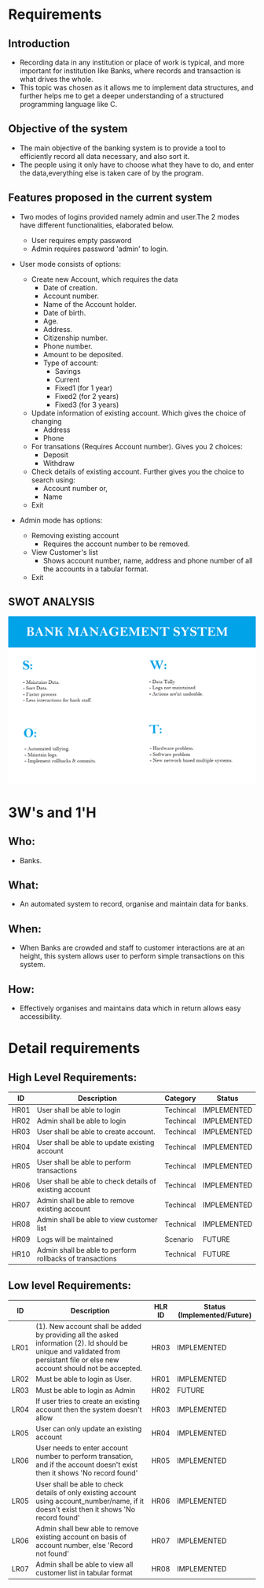 # Requirements

## Introduction

-   Recording data in any institution or place of work is typical, and more important for institution like Banks, where records and transaction is what drives the whole.
-   This topic was chosen as it allows me to implement data structures, and further helps me to get a deeper understanding of a structured programming language like C.

## Objective of the system

-   The main objective of the banking system is to provide a tool to efficiently record all data necessary, and also sort it.
-   The people using it only have to choose what they have to do, and enter the data,everything else is taken care of by the program.

## Features proposed in the current system

-   Two modes of logins provided namely admin and user.The 2 modes have different functionalities, elaborated below.

    -   User requires empty password
    -   Admin requires password 'admin' to login.

-   User mode consists of options:
    -   Create new Account, which requires the data
        -   Date of creation.
        -   Account number.
        -   Name of the Account holder.
        -   Date of birth.
        -   Age.
        -   Address.
        -   Citizenship number.
        -   Phone number.
        -   Amount to be deposited.
        -   Type of account:
            -   Savings
            -   Current
            -   Fixed1 (for 1 year)
            -   Fixed2 (for 2 years)
            -   Fixed3 (for 3 years)
    -   Update information of existing account. Which gives the choice of changing
        -   Address
        -   Phone
    -   For transations (Requires Account number). Gives you 2 choices:
        -   Deposit
        -   Withdraw
    -   Check details of existing account. Further gives you the choice to search using:
        -   Account number or,
        -   Name
    -   Exit
-   Admin mode has options:
    -   Removing existing account
        -   Requires the account number to be removed.
    -   View Customer's list
        -   Shows account number, name, address and phone number of all the accounts in a tabular format.
    -   Exit

## SWOT ANALYSIS

![SWOT Analysis](https://github.com/AdityaGautam05/LTTS-C-MiniProject/blob/main/images/swot.png)

# 3W&#39;s and 1&#39;H

## Who:

-   Banks.

## What:

-   An automated system to record, organise and maintain data for banks.

## When:

-   When Banks are crowded and staff to customer interactions are at an height, this system allows user to perform simple transactions on this system.

## How:

-   Effectively organises and maintains data which in return allows easy accessibility.

# Detail requirements

## High Level Requirements:

| ID   | Description                                              | Category  | Status      |
| ---- | -------------------------------------------------------- | --------- | ----------- |
| HR01 | User shall be able to login                              | Techincal | IMPLEMENTED |
| HR02 | Admin shall be able to login                             | Techincal | IMPLEMENTED |
| HR03 | User shall be able to create account.                    | Techincal | IMPLEMENTED |
| HR04 | User shall be able to update existing account            | Techincal | IMPLEMENTED |
| HR05 | User shall be able to perform transactions               | Techincal | IMPLEMENTED |
| HR06 | User shall be able to check details of existing account  | Techincal | IMPLEMENTED |
| HR07 | Admin shall be able to remove existing account           | Techincal | IMPLEMENTED |
| HR08 | Admin shall be able to view customer list                | Technical | IMPLEMENTED |
| HR09 | Logs will be maintained                                  | Scenario  | FUTURE      |
| HR10 | Admin shall be able to perform rollbacks of transactions | Technical | FUTURE      |

## Low level Requirements:

| ID   | Description                                                                                                                                                                    | HLR ID | Status (Implemented/Future) |
| ---- | ------------------------------------------------------------------------------------------------------------------------------------------------------------------------------ | ------ | --------------------------- |
| LR01 | (1). New account shall be added by providing all the asked information (2). Id should be unique and validated from persistant file or else new account should not be accepted. | HR03   | IMPLEMENTED                 |
| LR02 | Must be able to login as User.                                                                                                                                                 | HR01   | IMPLEMENTED                 |
| LR03 | Must be able to login as Admin                                                                                                                                                 | HR02   | FUTURE                      |
| LR04 | If user tries to create an existing account then the system doesn't allow                                                                                                      | HR03   | IMPLEMENTED                 |
| LR05 | User can only update an existing account                                                                                                                                       | HR04   | IMPLEMENTED                 |
| LR06 | User needs to enter account number to perform transation, and if the account doesn't exist then it shows 'No record found'                                                     | HR05   | IMPLEMENTED                 |
| LR05 | User shall be able to check details of only existing account using account_number/name, if it doesn't exist then it shows 'No record found'                                    | HR06   | IMPLEMENTED                 |
| LR06 | Admin shall bew able to remove existing account on basis of account number, else 'Record not found'                                                                            | HR07   | IMPLEMENTED                 |
| LR07 | Admin shall be able to view all customer list in tabular format                                                                                                                | HR08   | IMPLEMENTED                 |
